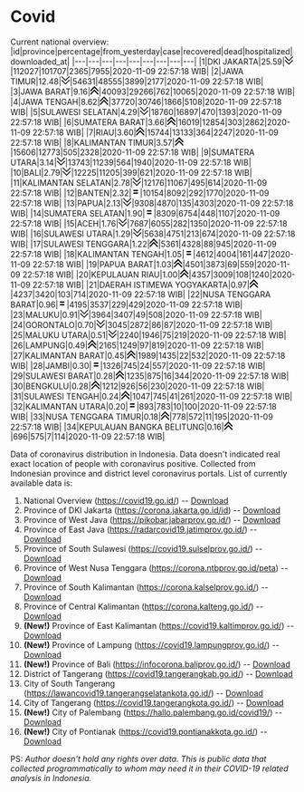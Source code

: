 # Covid
Current national overview:
|id|province|percentage|from_yesterday|case|recovered|dead|hospitalized|downloaded_at|
|---|---|---|---|---|---|---|---|---|
|1|DKI JAKARTA|25.59|![down](https://github.com/ariefrachmannn/covid/raw/master/img/rsz_down.png)|112027|101707|2365|7955|2020-11-09 22:57:18 WIB|
|2|JAWA TIMUR|12.48|![down](https://github.com/ariefrachmannn/covid/raw/master/img/rsz_down.png)|54631|48555|3899|2177|2020-11-09 22:57:18 WIB|
|3|JAWA BARAT|9.16|![up](https://github.com/ariefrachmannn/covid/raw/master/img/rsz_img_186982.png)|40093|29266|762|10065|2020-11-09 22:57:18 WIB|
|4|JAWA TENGAH|8.62|![up](https://github.com/ariefrachmannn/covid/raw/master/img/rsz_img_186982.png)|37720|30746|1866|5108|2020-11-09 22:57:18 WIB|
|5|SULAWESI SELATAN|4.29|![down](https://github.com/ariefrachmannn/covid/raw/master/img/rsz_down.png)|18760|16897|470|1393|2020-11-09 22:57:18 WIB|
|6|SUMATERA BARAT|3.66|![up](https://github.com/ariefrachmannn/covid/raw/master/img/rsz_img_186982.png)|16019|12854|303|2862|2020-11-09 22:57:18 WIB|
|7|RIAU|3.60|![up](https://github.com/ariefrachmannn/covid/raw/master/img/rsz_img_186982.png)|15744|13133|364|2247|2020-11-09 22:57:18 WIB|
|8|KALIMANTAN TIMUR|3.57|![up](https://github.com/ariefrachmannn/covid/raw/master/img/rsz_img_186982.png)|15606|12773|505|2328|2020-11-09 22:57:18 WIB|
|9|SUMATERA UTARA|3.14|![down](https://github.com/ariefrachmannn/covid/raw/master/img/rsz_down.png)|13743|11239|564|1940|2020-11-09 22:57:18 WIB|
|10|BALI|2.79|![down](https://github.com/ariefrachmannn/covid/raw/master/img/rsz_down.png)|12225|11205|399|621|2020-11-09 22:57:18 WIB|
|11|KALIMANTAN SELATAN|2.78|![down](https://github.com/ariefrachmannn/covid/raw/master/img/rsz_down.png)|12176|11067|495|614|2020-11-09 22:57:18 WIB|
|12|BANTEN|2.32|![equal](https://github.com/ariefrachmannn/covid/raw/master/img/rsz_equal.png)|10154|8092|292|1770|2020-11-09 22:57:18 WIB|
|13|PAPUA|2.13|![down](https://github.com/ariefrachmannn/covid/raw/master/img/rsz_down.png)|9308|4870|135|4303|2020-11-09 22:57:18 WIB|
|14|SUMATERA SELATAN|1.90|![equal](https://github.com/ariefrachmannn/covid/raw/master/img/rsz_equal.png)|8309|6754|448|1107|2020-11-09 22:57:18 WIB|
|15|ACEH|1.76|![down](https://github.com/ariefrachmannn/covid/raw/master/img/rsz_down.png)|7687|6055|282|1350|2020-11-09 22:57:18 WIB|
|16|SULAWESI UTARA|1.29|![down](https://github.com/ariefrachmannn/covid/raw/master/img/rsz_down.png)|5638|4751|213|674|2020-11-09 22:57:18 WIB|
|17|SULAWESI TENGGARA|1.22|![up](https://github.com/ariefrachmannn/covid/raw/master/img/rsz_img_186982.png)|5361|4328|88|945|2020-11-09 22:57:18 WIB|
|18|KALIMANTAN TENGAH|1.05|![equal](https://github.com/ariefrachmannn/covid/raw/master/img/rsz_equal.png)|4612|4004|161|447|2020-11-09 22:57:18 WIB|
|19|PAPUA BARAT|1.03|![up](https://github.com/ariefrachmannn/covid/raw/master/img/rsz_img_186982.png)|4501|3873|69|559|2020-11-09 22:57:18 WIB|
|20|KEPULAUAN RIAU|1.00|![up](https://github.com/ariefrachmannn/covid/raw/master/img/rsz_img_186982.png)|4357|3009|108|1240|2020-11-09 22:57:18 WIB|
|21|DAERAH ISTIMEWA YOGYAKARTA|0.97|![up](https://github.com/ariefrachmannn/covid/raw/master/img/rsz_img_186982.png)|4237|3420|103|714|2020-11-09 22:57:18 WIB|
|22|NUSA TENGGARA BARAT|0.96|![equal](https://github.com/ariefrachmannn/covid/raw/master/img/rsz_equal.png)|4195|3537|229|429|2020-11-09 22:57:18 WIB|
|23|MALUKU|0.91|![down](https://github.com/ariefrachmannn/covid/raw/master/img/rsz_down.png)|3964|3407|49|508|2020-11-09 22:57:18 WIB|
|24|GORONTALO|0.70|![down](https://github.com/ariefrachmannn/covid/raw/master/img/rsz_down.png)|3045|2872|86|87|2020-11-09 22:57:18 WIB|
|25|MALUKU UTARA|0.51|![down](https://github.com/ariefrachmannn/covid/raw/master/img/rsz_down.png)|2240|1946|75|219|2020-11-09 22:57:18 WIB|
|26|LAMPUNG|0.49|![up](https://github.com/ariefrachmannn/covid/raw/master/img/rsz_img_186982.png)|2165|1249|97|819|2020-11-09 22:57:18 WIB|
|27|KALIMANTAN BARAT|0.45|![up](https://github.com/ariefrachmannn/covid/raw/master/img/rsz_img_186982.png)|1989|1435|22|532|2020-11-09 22:57:18 WIB|
|28|JAMBI|0.30|![equal](https://github.com/ariefrachmannn/covid/raw/master/img/rsz_equal.png)|1326|745|24|557|2020-11-09 22:57:18 WIB|
|29|SULAWESI BARAT|0.28|![up](https://github.com/ariefrachmannn/covid/raw/master/img/rsz_img_186982.png)|1235|875|16|344|2020-11-09 22:57:18 WIB|
|30|BENGKULU|0.28|![up](https://github.com/ariefrachmannn/covid/raw/master/img/rsz_img_186982.png)|1212|926|56|230|2020-11-09 22:57:18 WIB|
|31|SULAWESI TENGAH|0.24|![up](https://github.com/ariefrachmannn/covid/raw/master/img/rsz_img_186982.png)|1047|745|41|261|2020-11-09 22:57:18 WIB|
|32|KALIMANTAN UTARA|0.20|![equal](https://github.com/ariefrachmannn/covid/raw/master/img/rsz_equal.png)|893|783|10|100|2020-11-09 22:57:18 WIB|
|33|NUSA TENGGARA TIMUR|0.18|![up](https://github.com/ariefrachmannn/covid/raw/master/img/rsz_img_186982.png)|778|572|11|195|2020-11-09 22:57:18 WIB|
|34|KEPULAUAN BANGKA BELITUNG|0.16|![up](https://github.com/ariefrachmannn/covid/raw/master/img/rsz_img_186982.png)|696|575|7|114|2020-11-09 22:57:18 WIB|

Data of coronavirus distribution in Indonesia. Data doesn't indicated real exact location of people with coronavirus positive. Collected from Indonesian province and district level coronavirus portals. List of currently available data is:
1. National Overview (https://covid19.go.id/) -- [Download](https://www.dropbox.com/s/66ly270fw4y76fx/covid_nasional.csv?dl=0)
2. Province of DKI Jakarta (https://corona.jakarta.go.id/id) -- [Download](https://riwayat-file-covid-19-dki-jakarta-jakartagis.hub.arcgis.com/)
3. Province of West Java (https://pikobar.jabarprov.go.id/) -- [Download](https://www.dropbox.com/s/alg0zp60fylq6cn/covid_jabar.csv?dl=0)
4. Province of East Java (https://radarcovid19.jatimprov.go.id/) -- [Download](https://www.dropbox.com/sh/e7vtgcnl4ckbvr4/AADo9UMRDZvrhHn66qTHZOvNa?dl=0)
5. Province of South Sulawesi (https://covid19.sulselprov.go.id/) -- [Download](https://www.dropbox.com/s/z5ek23lwcztj7z7/covid_sulsel.csv?dl=0)
6. Province of West Nusa Tenggara (https://corona.ntbprov.go.id/peta) -- [Download](https://www.dropbox.com/s/4p2k93n42xx0c00/covid_ntb.csv?dl=0)
7. Province of South Kalimantan (https://corona.kalselprov.go.id/) -- [Download](https://www.dropbox.com/sh/7aa2kvz8lb04pzz/AADH1Oj5oFMw2mp-D3JStPRsa?dl=0)
8. Province of Central Kalimantan (https://corona.kalteng.go.id/) -- [Download](https://www.dropbox.com/s/9q01v5r3ys2ozk4/covid_kalteng.csv?dl=0)
9. **(New!)** Province of East Kalimantan (https://covid19.kaltimprov.go.id/) -- [Download](https://www.dropbox.com/sh/qhpxj532nm80goa/AAB6ek_fp1__ieTR0TFQpfIga?dl=0)
10. **(New!)** Province of Lampung (https://covid19.lampungprov.go.id/) -- [Download](https://www.dropbox.com/s/ecuew6oa9kzwqwx/covid_lampung.csv?dl=0)
11. **(New!)** Province of Bali (https://infocorona.baliprov.go.id/) -- [Download](https://www.dropbox.com/sh/iceiwun4ufttmiu/AAC7dSRMpfTjPI1Lfzw-LeCUa?dl=0)
12. District of Tangerang (https://covid19.tangerangkab.go.id/) -- [Download](https://www.dropbox.com/sh/yxovyy6sy5bnz4p/AACZzVHinisKmz8oQWyQJ3nua?dl=0)
13. City of South Tangerang (https://lawancovid19.tangerangselatankota.go.id/) -- [Download](https://www.dropbox.com/s/zlvxo4ivswdzmle/covid_tangsel.csv?dl=0)
14. City of Tangerang (https://covid19.tangerangkota.go.id/) -- [Download](https://www.dropbox.com/s/e53224kvdrpjzy0/covid_tangkot.csv?dl=0)
15. **(New!)** City of Palembang (https://hallo.palembang.go.id/covid19/) -- [Download](https://www.dropbox.com/sh/oj17bhwhlpjht9e/AABZEG-OiaSaFvikATDx6coEa?dl=0)
16. **(New!)** City of Pontianak (https://covid19.pontianakkota.go.id/) -- [Download](https://www.dropbox.com/sh/66if3y4ly51j4sh/AADQ-zwLGa7Kz4ZzJgDw2-3na?dl=0)

PS: *Author doesn't hold any rights over data. This is public data that collected programmatically to whom may need it in their COVID-19 related analysis in Indonesia.*
